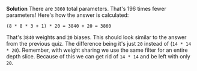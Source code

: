 **Solution**
There are `3860` total parameters. That's 196 times fewer parameters! Here's how the answer is calculated:

`(8 * 8 * 3 + 1) * 20 = 3840 + 20 = 3860`

That's `3840` weights and `20` biases. This should look similar to the answer from the previous quiz. The difference being it's just `20` instead of (`14 * 14 * 20`). Remember, with weight sharing we use the same filter for an entire depth slice. Because of this we can get rid of `14 * 14` and be left with only `20`.

